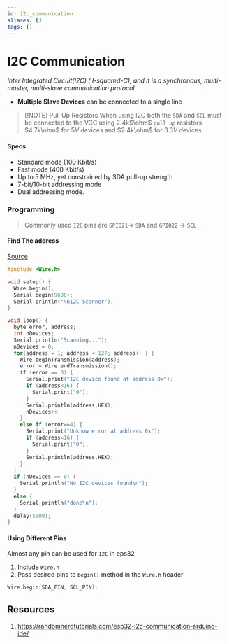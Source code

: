 ```yaml
---
id: i2c_communication
aliases: []
tags: []
---
```


# I2C Communication

_Inter Integrated Circuit(I2C) ( I-squared-C), and it is a synchronous, multi-master, multi-slave communication protocol_

- **Multiple Slave Devices** can be connected to a single line

> [!NOTE] Pull Up Resistors
> When using I2C both the `SDA` and `SCL` must be connected to the VCC using 2.4k$\ohm$ `pull up` resistors
> $4.7k\ohm$ for $5V$ devices and $2.4k\ohm$ for $3.3V$ devices.

#### Specs

- Standard mode (100 Kbit/s)
- Fast mode (400 Kbit/s)
- Up to 5 MHz, yet constrained by SDA pull-up strength
- 7-bit/10-bit addressing mode
- Dual addressing mode.

### Programming

> Commonly used `I2C` pins are `GPIO21`-> `SDA` and `GPIO22` -> `SCL`

#### Find The address

[Source](https://randomnerdtutorials.com/esp32-i2c-communication-arduino-ide/)

```cpp
#include <Wire.h>

void setup() {
  Wire.begin();
  Serial.begin(9600);
  Serial.println("\nI2C Scanner");
}

void loop() {
  byte error, address;
  int nDevices;
  Serial.println("Scanning...");
  nDevices = 0;
  for(address = 1; address < 127; address++ ) {
    Wire.beginTransmission(address);
    error = Wire.endTransmission();
    if (error == 0) {
      Serial.print("I2C device found at address 0x");
      if (address<16) {
        Serial.print("0");
      }
      Serial.println(address,HEX);
      nDevices++;
    }
    else if (error==4) {
      Serial.print("Unknow error at address 0x");
      if (address<16) {
        Serial.print("0");
      }
      Serial.println(address,HEX);
    }
  }
  if (nDevices == 0) {
    Serial.println("No I2C devices found\n");
  }
  else {
    Serial.println("done\n");
  }
  delay(5000);
}
```

#### Using Different Pins

Almost any pin can be used for `I2C` in eps32

1. Include `Wire.h`
2. Pass desired pins to `begin()` method in the `Wire.h` header

```cpp
Wire.begin(SDA_PIN, SCL_PIN);
```

## Resources

1. https://randomnerdtutorials.com/esp32-i2c-communication-arduino-ide/
